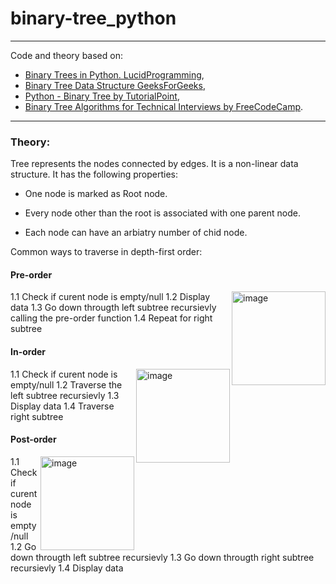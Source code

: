 # binary-tree_python
___


Code and theory based on: 
- [Binary Trees in Python. LucidProgramming](https://www.youtube.com/watch?v=aM-oswPn19o&list=PL5tcWHG-UPH2fmYC6kgey1RIxP2iK9EEL), 
- [Binary Tree Data Structure GeeksForGeeks](https://www.geeksforgeeks.org/binary-tree-data-structure/), 
- [Python - Binary Tree by TutorialPoint](https://www.tutorialspoint.com/python_data_structure/python_binary_tree.htm),
- [Binary Tree Algorithms for Technical Interviews by FreeCodeCamp](https://www.youtube.com/watch?v=fAAZixBzIAI).

___

### Theory:

 Tree represents the nodes connected by edges. It is a non-linear data structure. It has the following properties:

- One node is marked as Root node.
- Every node other than the root is associated with one parent node.

 - Each node can have an arbiatry number of chid node.





Common ways to traverse in depth-first order:

#### Pre-order 
<img width="150" align="right" alt="image" src="https://user-images.githubusercontent.com/52755167/186539350-b729e430-ffc2-4f96-82b0-335afaf1388d.png">

1.1 Check if curent node is empty/null
1.2 Display data
1.3 Go down througth left subtree recursievly calling the pre-order function
1.4 Repeat for right subtree 


#### In-order 
<img width="150" align="right" alt="image" src="https://user-images.githubusercontent.com/52755167/186545064-7e2d4441-3ade-4636-b9d1-884d4a77fb35.png">

1.1 Check if curent node is empty/null 
1.2 Traverse the left subtree recursievly
1.3 Display data
1.4 Traverse right subtree

#### Post-order 
<img width="150" align="right" alt="image" src="https://user-images.githubusercontent.com/52755167/186545030-8e38f04c-8871-4a28-b10b-b70a07cbc54d.png">

1.1 Check if curent node is empty/null 
1.2 Go down througth left subtree recursievly 
1.3 Go down througth right subtree recursievly 
1.4 Display data
